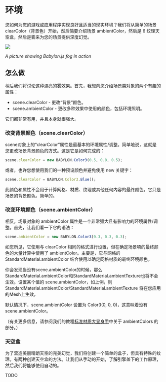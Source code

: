 # 环境

您如何为您的游戏或应用程序实现良好且适当的现实环境？我们将从简单的场景 clearColor（背景色）开始，然后简要介绍场景 ambientColor，然后是 6 纹理天空盒，然后是雾来为您的场景提供深度幻觉。

![](https://doc.babylonjs.com/img/how_to/13.JPG)

*A picture showing Babylon.js fog in action*

## 怎么做

稍后我们将讨论这种漂亮的雾效果。首先，我想向您介绍场景类对象的两个有趣的属性：

* scene.clearColor - 更改“背景”颜色。
* scene.ambientColor - 更改多种效果中使用的颜色，包括环境照明。

它们都非常有用，并且本身就很强大。

### 改变背景颜色（scene.clearColor）

scene对象上的“clearColor”属性是最基本的环境属性/调整。简单地说，这就是您更改场景背景颜色的方式。这是它是如何完成的：

````javascript
scene.clearColor = new BABYLON.Color3(0.5, 0.8, 0.5);
````

或者，也许您想使用我们的一种预设颜色并避免使用 new 关键字：

````javascript
scene.clearColor = BABYLON.Color3.Blue();
````

此颜色和属性不会用于计算网格、材质、纹理或其他任何内容的最终颜色。它只是场景的背景颜色。简单的。

### 改变环境颜色（scene.ambientColor）

相反，场景对象的 ambientColor 属性是一个非常强大且有影响力的环境属性/调整。首先，让我们看一下它的语法：

````javascript
scene.ambientColor = new BABYLON.Color3(0.3, 0.3, 0.3);
````

如您所见，它使用与 clearColor 相同的格式进行设置，但在确定场景项的最终颜色的大量计算中使用了 ambientColor。主要是，它与网格的 StandardMaterial.ambientColor 结合使用以确定网格材质的最终环境颜色。

你会发现当没有scene.ambientColor的时候，那么StandardMaterial.ambientColor和StandardMaterial.ambientTexture也将不会生效。设置某个值的 scene.ambientColor，如上例，则 StandardMaterial.ambientColor/StandardMaterial.ambientTexture 将在您应用的Mesh上生效。

默认情况下，scene.ambientColor 设置为 Color3(0, 0, 0)，这意味着没有 scene.ambientColor。

（有关更多信息，请参阅我们的教程[标准材质大显身手](https://www.eternalcoding.com/babylon-js-unleash-the-standardmaterial-for-your-babylon-js-game/)中关于 ambientColors 的部分。）

### 天空盒

为了营造美丽晴朗天空的完美幻觉，我们将创建一个简单的盒子，但具有特殊的纹理。有两种创建天空盒的方法。让我们从手动的开始，了解引擎盖下的工作原理，然后我们将能够使用自动的。

TODO
